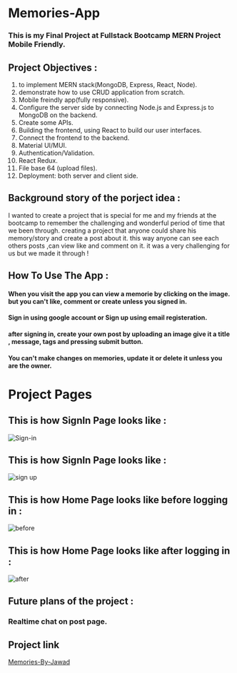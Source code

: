# Memories-App
### This is my Final Project at Fullstack Bootcamp MERN Project Mobile Friendly.
## Project Objectives :
1. to implement MERN stack(MongoDB, Express, React, Node).
2. demonstrate how to use CRUD application from scratch.
3. Mobile freindly app(fully responsive).
4. Configure the server side by connecting Node.js and Express.js to MongoDB on the backend.
5. Create some APIs.
6. Building the frontend, using React to build our user interfaces.
7. Connect the frontend to the backend.
8. Material UI/MUI.
9. Authentication/Validation.
10. React Redux.
11. File base 64 (upload files).
12. Deployment: both server and client side.

## Background story of the porject idea :
I wanted to create a project that is special for me and my friends at the bootcamp to remember the challenging and wonderful period of time that we been through.
creating a project that anyone could share his memory/story and create a post about it.
this way anyone can see each others posts ,can view like and comment on it.
it was a very challenging for us but we made it through !

## How To Use The App :
#### When you visit the app you can view a memorie by clicking on the image. but you can't like, comment or create unless you signed in.
#### Sign in using google account or Sign up using email registeration.
#### after signing in, create your own post by uploading an image give it a title , message, tags and pressing submit button.
#### You can't make changes on memories, update it or delete it unless you are the owner.

# Project Pages
## This is how SignIn Page looks like :
![Sign-in](https://user-images.githubusercontent.com/92999316/158173612-714deab8-1e81-4391-8e96-44df40176162.png)
## This is how SignIn Page looks like :
![sign up](https://user-images.githubusercontent.com/92999316/158173880-281c9834-655d-460b-9128-c8c39e6d51b0.png)
## This is how Home Page looks like before logging in :
![before](https://user-images.githubusercontent.com/92999316/158174028-30000c9b-e2fa-4bf7-9a30-91bde4b59f10.png)
## This is how Home Page looks like after logging in :
![after](https://user-images.githubusercontent.com/92999316/158174056-ea11ba2e-d1aa-40e6-9e03-d4a4cd1c2e19.png)

## Future plans of the project :
### Realtime chat on post page.

## Project link

[Memories-By-Jawad](https://memories-by-jawad.netlify.app/)
